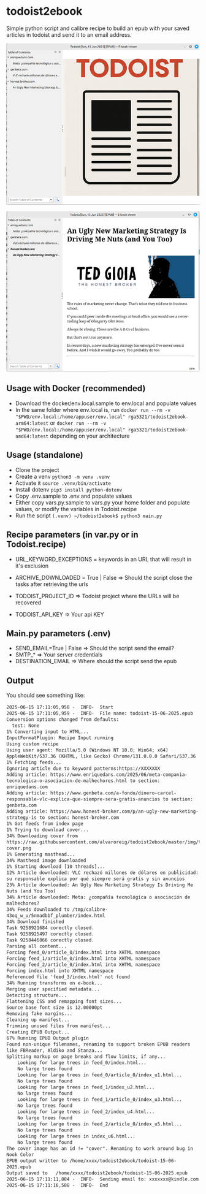 # todoist2ebook

Simple python script and calibre recipe to build an epub with your saved articles in todoist and send it to an email address.


![Index](img/cover.png)

![Index](img/article.png)

## Usage with Docker (recommended)

- Download the docker/env.local.sample to env.local and populate values
- In the same folder where env.local is, run ```docker run --rm -v "$PWD/env.local:/home/appuser/env.local" rga5321/todoist2ebook-arm64:latest``` or ```docker run --rm -v "$PWD/env.local:/home/appuser/env.local" rga5321/todoist2ebook-amd64:latest``` depending on your architecture

## Usage (standalone)

- Clone the project
- Create a venv ```python3 -m venv .venv```
- Activate it ```source .venv/bin/activate```
- Install dotenv ```pip3 install python-dotenv```
- Copy .env.sample to .env and populate values
- Either copy vars.py.sample to vars.py your home folder and populate values, or modify the variables in Todoist.recipe
- Run the script ```(.venv) ~/todoist2ebook$ python3 main.py```

## Recipe parameters (in var.py or in Todoist.recipe)

- URL_KEYWORD_EXCEPTIONS = keywords in an URL that will result in it's exclusion
- ARCHIVE_DOWNLOADED = True | False => Should the script close the tasks after retrieving the urls

- TODOIST_PROJECT_ID => Todoist project where the URLs will be recovered
- TODOIST_API_KEY => Your api KEY

## Main.py parameters (.env)

- SEND_EMAIL=True | False => Should the script send the email?
- SMTP_* => Your server credentials
- DESTINATION_EMAIL => Where should the script send the epub

## Output

You should see something like:

```
2025-06-15 17:11:05,958 -  INFO-  Start
2025-06-15 17:11:05,959 -  INFO-  File name: todoist-15-06-2025.epub
Conversion options changed from defaults:
  test: None
1% Converting input to HTML...
InputFormatPlugin: Recipe Input running
Using custom recipe
Using user agent: Mozilla/5.0 (Windows NT 10.0; Win64; x64) AppleWebKit/537.36 (KHTML, like Gecko) Chrome/131.0.0.0 Safari/537.36
1% Fetching feeds...
Ignoring article due to keyword patterns:https://XXXXXXX
Adding article: https://www.enriquedans.com/2025/06/meta-compania-tecnologica-o-asociacion-de-malhechores.html to section: enriquedans.com
Adding article: https://www.genbeta.com/a-fondo/dinero-carcel-responsable-vlc-explica-que-siempre-sera-gratis-anuncios to section: genbeta.com
Adding article: https://www.honest-broker.com/p/an-ugly-new-marketing-strategy-is to section: honest-broker.com
1% Got feeds from index page
1% Trying to download cover...
34% Downloading cover from https://raw.githubusercontent.com/alvaroreig/todoist2ebook/master/img/todoist-cover.png
1% Generating masthead...
34% Masthead image downloaded
1% Starting download [10 threads]...
12% Article downloaded: VLC rechazó millones de dólares en publicidad: su responsable explica por qué siempre será gratis y sin anuncios
23% Article downloaded: An Ugly New Marketing Strategy Is Driving Me Nuts (and You Too)
34% Article downloaded: Meta: ¿compañía tecnológica o asociación de malhechores?
34% Feeds downloaded to /tmp/calibre-43oq_w_u/5nmadbbf_plumber/index.html
34% Download finished
Task 9258921684 corectly closed.
Task 9258925497 corectly closed.
Task 9258446866 corectly closed.
Parsing all content...
Forcing feed_0/article_0/index.html into XHTML namespace
Forcing feed_1/article_0/index.html into XHTML namespace
Forcing feed_2/article_0/index.html into XHTML namespace
Forcing index.html into XHTML namespace
Referenced file 'feed_3/index.html' not found
34% Running transforms on e-book...
Merging user specified metadata...
Detecting structure...
Flattening CSS and remapping font sizes...
Source base font size is 12.00000pt
Removing fake margins...
Cleaning up manifest...
Trimming unused files from manifest...
Creating EPUB Output...
67% Running EPUB Output plugin
Found non-unique filenames, renaming to support broken EPUB readers like FBReader, Aldiko and Stanza...
Splitting markup on page breaks and flow limits, if any...
	Looking for large trees in feed_0/index.html...
	No large trees found
	Looking for large trees in feed_0/article_0/index_u1.html...
	No large trees found
	Looking for large trees in feed_1/index_u2.html...
	No large trees found
	Looking for large trees in feed_1/article_0/index_u3.html...
	No large trees found
	Looking for large trees in feed_2/index_u4.html...
	No large trees found
	Looking for large trees in feed_2/article_0/index_u5.html...
	No large trees found
	Looking for large trees in index_u6.html...
	No large trees found
The cover image has an id != "cover". Renaming to work around bug in Nook Color
EPUB output written to /home/xxxx/todoist2ebook/todoist-15-06-2025.epub
Output saved to   /home/xxxx/todoist2ebook/todoist-15-06-2025.epub
2025-06-15 17:11:11,884 -  INFO-  Sending email to: xxxxxxx@kindle.com
2025-06-15 17:11:16,588 -  INFO-  End


